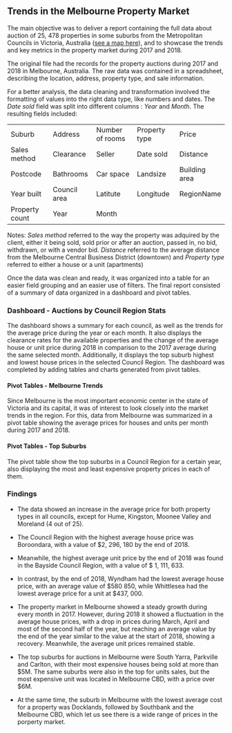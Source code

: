 ## Trends in the Melbourne Property Market

The main objective was to deliver a report containing the full data about auction of 25, 478 properties in some suburbs from the Metropolitan Councils in Victoria, Australia ([see a map here](https://www.viccouncils.asn.au/__data/assets/pdf_file/0009/32859/metropolitan-municipalities-map.pdf)), and to showcase the trends and key metrics in the property market during 2017 and 2018.

The original file had the records for the property auctions during 2017 and 2018 in Melbourne, Australia. The raw data was contained in a spreadsheet, describing the location, address, property type, and sale information.

For a better analysis, the data cleaning and transformation involved the formatting of values into the right data type, like numbers and dates. The _Date sold_ field was split into different columns : _Year_ and _Month_. The resulting fields included:

|  |  |  |  |  |
|---|---|---|---|---|
| Suburb  | Address  | Number of rooms  | Property type  | Price  |
| Sales method   | Clearance  | Seller  | Date sold  | Distance  |
| Postcode   | Bathrooms  | Car space  | Landsize  | Building area  |
| Year built   | Council area  | Latitute  | Longitude  | RegionName  |
| Property count   | Year  | Month  |   |   |


Notes: _Sales method_ referred to the way the property was adquired by the client, either it being sold, sold prior or after an auction, passed in, no bid, withdrawn, or with a vendor bid. _Distance_ referred to the average distance from the Melbourne Central Business District (downtown) and _Property type_ referred to either a house or a unit (apartments)

Once the data was clean and ready, it was organized into a table for an easier field grouping and an easier use of filters.
The final report consisted of a summary of data organized in a dashboard and pivot tables.

### Dashboard - Auctions by Council Region Stats

The dashboard shows a summary for each council, as well as the trends for the average price during the year or each month. It also displays the clearance rates for the available properties and the change of the average house or unit price during 2018 in comparison to the 2017 average during the same selected month. Additionally, it displays the top suburb highest and lowest house prices in the selected Council Region. The dashboard was completed by adding tables and charts generated from pivot tables.

#### Pivot Tables - Melbourne Trends

Since Melbourne is the most important economic center in the state of Victoria and its capital, it was of interest to look closely into the market trends in the region. For this, data from Melbourne was summarized in a pivot table showing the average prices for houses and units per month during 2017 and 2018.

#### Pivot Tables - Top Suburbs

The pivot table show the top suburbs in a Council Region for a certain year, also displaying the most and least expensive property prices in each of them.

### Findings

* The data showed an increase in the average price for both property types in all councils, except for Hume, Kingston, Moonee Valley and Moreland (4 out of 25).

* The Council Region with the highest average house price was Boroondara, with a value of $2, 296, 180 by the end of 2018.

* Meanwhile, the highest average unit price by the end of 2018 was found in the Bayside Council Region, with a value of $ 1, 111, 633.

* In contrast, by the end of 2018, Wyndham had the lowest average house price, with an average value of $580 850, while Whittlesea had the lowest average price for a unit at $437, 000.

* The property market in Melbourne showed a steady growth during every month in 2017. However, during 2018 it showed a fluctuation in the average house prices, with a drop in prices during March, April and most of the second half of the year, but reaching an average value by the end of the year similar to the value at the start of 2018, showing a recovery. Meanwhile, the average unit prices remained stable.

* The top suburbs for auctions in Melbourne were South Yarra, Parkville and Carlton, with their most expensive houses being sold at more than $5M. The same suburbs were also in the top for units sales, but the most expensive unit was located in Melbourne CBD, with a price over $6M.

* At the same time, the suburb in Melbourne with the lowest average cost for a property was Docklands, followed by Southbank and the Melbourne CBD, which let us see there is a wide range of prices in the porperty market.


```

```
